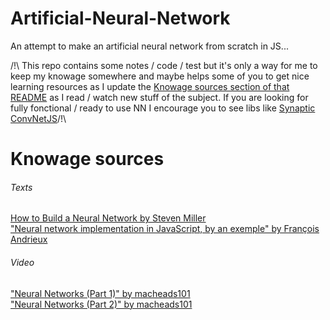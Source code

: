 # Artificial-Neural-Network
An attempt to make an artificial neural network from scratch in JS...

/!\ This repo contains some notes / code / test but it's only a way for me to keep my knowage somewhere and maybe helps some of you to get nice learning resources as I update the [Knowage sources section of that README](#anchors-in-markdown) as I read / watch new stuff of the subject. If you are looking for fully fonctional / ready to use NN I encourage you to see libs like [Synaptic](http://caza.la/synaptic/#/) [ConvNetJS](https://github.com/karpathy/convnetjs)/!\

# Knowage sources
###### Texts
[How to Build a Neural Network by Steven Miller](https://stevenmiller888.github.io/mind-how-to-build-a-neural-network/)  
["Neural network implementation in JavaScript, by an exemple" by François Andrieux](https://franpapers.com/en/2017-neural-network-implementation-in-javascript-by-an-example/)  
###### Video
["Neural Networks (Part 1)" by macheads101](https://www.youtube.com/watch?v=P02xWy63Q6U)  
["Neural Networks (Part 2)" by macheads101](https://www.youtube.com/watch?v=uHpKdZLutu0)
